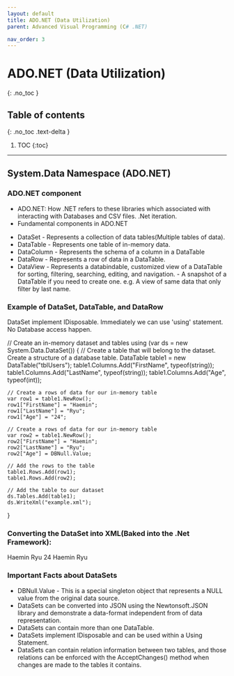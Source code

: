 ```yaml
---
layout: default
title: ADO.NET (Data Utilization)
parent: Advanced Visual Programming (C# .NET)

nav_order: 3
---
```


# ADO.NET (Data Utilization)
{: .no_toc }

## Table of contents
{: .no_toc .text-delta }

1. TOC
{:toc}

---

## System.Data Namespace (ADO.NET) 
 ### ADO.NET component
 - ADO.NET: How .NET refers to these libraries which associated with interacting with Databases and CSV files. .Net iteration. 
 - Fundamental components in ADO.NET
 * DataSet - Represents a collection of data tables(Multiple tables of data). 
 * DataTable - Represents one table of in-memory data. 
 * DataColumn - Represents the schema of a column in a DataTable 
 * DataRow - Represents a row of data in a DataTable.
 * DataView - Represents a databindable, customized view of a DataTable for sorting, filtering, searching, editing, and navigation. 
            - A snapshot of a DataTable if you need to create one. 
              e.g. A view of same data that only filter by last name.
              
 ### Example of DataSet, DataTable, and DataRow
 DataSet implement IDisposable. Immediately we can use 'using' statement. 
 No Database access happen. 
 
 <div class="code-example" markdown="1">
 
   // Create an in-memory dataset and tables
   using (var ds = new System.Data.DataSet())
   {
      // Create a table that will belong to the dataset. Create a structure of a database table. 
      DataTable table1 = new DataTable("tblUsers");
      table1.Columns.Add("FirstName", typeof(string)); 
      table1.Columns.Add("LastName", typeof(string));
      table1.Columns.Add("Age", typeof(int));
    
    // Create a rows of data for our in-memory table
    var row1 = table1.NewRow(); 
    row1["FirstName"] = "Haemin";
    row1["LastName"] = "Ryu";
    row1["Age"] = "24";
    
    // Create a rows of data for our in-memory table
    var row2 = table1.NewRow(); 
    row2["FirstName"] = "Haemin";
    row2["LastName"] = "Ryu";
    row2["Age"] = DBNull.Value;
    
    // Add the rows to the table
    table1.Rows.Add(row1);
    table1.Rows.Add(row2);
    
    // Add the table to our dataset
    ds.Tables.Add(table1); 
    ds.WriteXml("example.xml"); 
   }
    
 </div>
 
### Converting the DataSet into XML(Baked into the .Net Framework): 
<div class="code-example" markdown="1">

<?xml version="1.0" standalone="yes"?>
<MyDataSet>
  <tblUsers>
    <FirstName>Haemin</FirstName> 
    <LastName>Ryu</LastName> 
    <Age>24</Age>
  </tblUsers> 
  <tblUsers>
    <FirstName>Haemin</FirstName>
    <LastName>Ryu</LastName> 
  </tblUsers>
</MyDataSet>

</div>

 ### Important Facts about DataSets
  * DBNull.Value - This is a special singleton object that represents a NULL value from the original data source. 
  * DataSets can be converted into JSON using the Newtonsoft.JSON library and demonstrate a data-format independent from of data representation. 
  * DataSets can contain more than one DataTable.
  * DataSets implement IDisposable and can be used within a Using Statement.
  * DataSets can contain relation information between two tables, and those relations can be enforced with the AcceptChanges() method when changes are made to the tables it contains.
  
    
  
